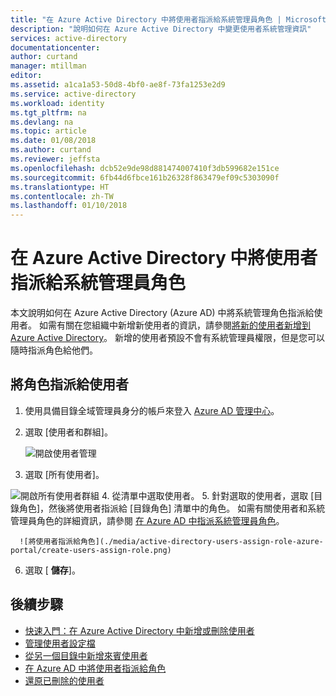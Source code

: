 ```yaml
---
title: "在 Azure Active Directory 中將使用者指派給系統管理員角色 | Microsoft Docs"
description: "說明如何在 Azure Active Directory 中變更使用者系統管理資訊"
services: active-directory
documentationcenter: 
author: curtand
manager: mtillman
editor: 
ms.assetid: a1ca1a53-50d8-4bf0-ae8f-73fa1253e2d9
ms.service: active-directory
ms.workload: identity
ms.tgt_pltfrm: na
ms.devlang: na
ms.topic: article
ms.date: 01/08/2018
ms.author: curtand
ms.reviewer: jeffsta
ms.openlocfilehash: dcb52e9de98d881474007410f3db599682e151ce
ms.sourcegitcommit: 6fb44d6fbce161b26328f863479ef09c5303090f
ms.translationtype: HT
ms.contentlocale: zh-TW
ms.lasthandoff: 01/10/2018
---
```

# <a name="assign-a-user-to-administrator-roles-in-azure-active-directory"></a>在 Azure Active Directory 中將使用者指派給系統管理員角色
本文說明如何在 Azure Active Directory (Azure AD) 中將系統管理角色指派給使用者。 如需有關在您組織中新增新使用者的資訊，請參閱[將新的使用者新增到 Azure Active Directory](active-directory-users-create-azure-portal.md)。 新增的使用者預設不會有系統管理員權限，但是您可以隨時指派角色給他們。

## <a name="assign-a-role-to-a-user"></a>將角色指派給使用者
1. 使用具備目錄全域管理員身分的帳戶來登入 [Azure AD 管理中心](https://aad.portal.azure.com)。
2. 選取 [使用者和群組]。

   ![開啟使用者管理](./media/active-directory-users-assign-role-azure-portal/create-users-user-management.png)
3. 選取 [所有使用者]。
  
  ![開啟所有使用者群組](./media/active-directory-users-assign-role-azure-portal/create-users-open-users-blade.png)
4. 從清單中選取使用者。
5. 針對選取的使用者，選取 [目錄角色]，然後將使用者指派給 [目錄角色] 清單中的角色。 如需有關使用者和系統管理員角色的詳細資訊，請參閱 [在 Azure AD 中指派系統管理員角色](active-directory-assign-admin-roles-azure-portal.md)。

      ![將使用者指派給角色](./media/active-directory-users-assign-role-azure-portal/create-users-assign-role.png)
6. 選取 [ **儲存**]。

## <a name="next-steps"></a>後續步驟
* [快速入門：在 Azure Active Directory 中新增或刪除使用者](add-users-azure-active-directory.md)
* [管理使用者設定檔](active-directory-users-profile-azure-portal.md)
* [從另一個目錄中新增來賓使用者](active-directory-b2b-what-is-azure-ad-b2b.md) 
* [在 Azure AD 中將使用者指派給角色](active-directory-users-assign-role-azure-portal.md)
* [還原已刪除的使用者](active-directory-users-restore.md)
